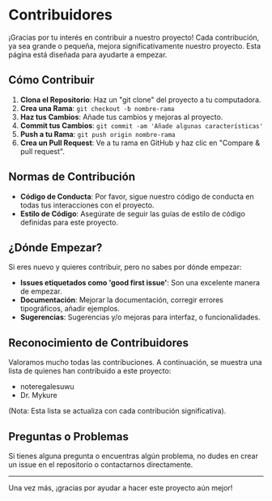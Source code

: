 # Contribuidores

¡Gracias por tu interés en contribuir a nuestro proyecto! Cada contribución, ya sea grande o pequeña, mejora significativamente nuestro proyecto. Esta página está diseñada para ayudarte a empezar.

## Cómo Contribuir

1. **Clona el Repositorio**: Haz un "git clone" del proyecto a tu computadora.
2. **Crea una Rama**: `git checkout -b nombre-rama`
3. **Haz tus Cambios**: Añade tus cambios y mejoras al proyecto.
4. **Commit tus Cambios**: `git commit -am 'Añade algunas características'`
5. **Push a tu Rama**: `git push origin nombre-rama`
6. **Crea un Pull Request**: Ve a tu rama en GitHub y haz clic en "Compare & pull request".

## Normas de Contribución

- **Código de Conducta**: Por favor, sigue nuestro código de conducta en todas tus interacciones con el proyecto.
- **Estilo de Código**: Asegúrate de seguir las guías de estilo de código definidas para este proyecto.

## ¿Dónde Empezar?

Si eres nuevo y quieres contribuir, pero no sabes por dónde empezar:

- **Issues etiquetados como 'good first issue'**: Son una excelente manera de empezar.
- **Documentación**: Mejorar la documentación, corregir errores tipográficos, añadir ejemplos.
- **Sugerencias**: Sugerencias y/o mejoras para interfaz, o funcionalidades.

## Reconocimiento de Contribuidores

Valoramos mucho todas las contribuciones. A continuación, se muestra una lista de quienes han contribuido a este proyecto:

- noteregalesuwu
- Dr. Mykure

(Nota: Esta lista se actualiza con cada contribución significativa).

## Preguntas o Problemas

Si tienes alguna pregunta o encuentras algún problema, no dudes en crear un issue en el repositorio o contactarnos directamente.

---

Una vez más, ¡gracias por ayudar a hacer este proyecto aún mejor!
